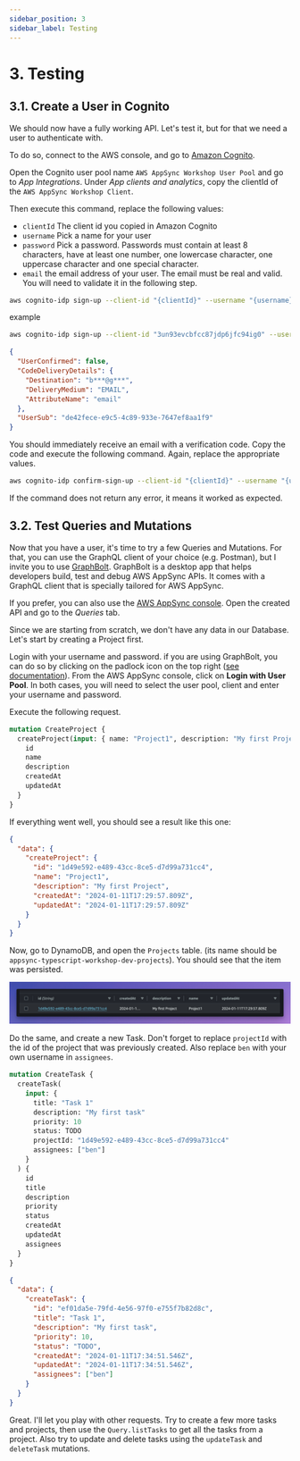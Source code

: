 ```yaml
---
sidebar_position: 3
sidebar_label: Testing
---
```


# 3. Testing

## 3.1. Create a User in Cognito

We should now have a fully working API. Let's test it, but for that we need a user to authenticate with.

To do so, connect to the AWS console, and go to [Amazon Cognito](https://us-east-1.console.aws.amazon.com/cognito/v2/idp/user-pools).

Open the Cognito user pool name `AWS AppSync Workshop User Pool` and go to _App Integrations_. Under _App clients and analytics_, copy the clientId of the `AWS AppSync Workshop Client`.

Then execute this command, replace the following values:

- `clientId` The client id you copied in Amazon Cognito
- `username` Pick a name for your user
- `password` Pick a password. Passwords must contain at least 8 characters, have at least one number, one lowercase character, one uppercase character and one special character.
- `email` the email address of your user. The email must be real and valid. You will need to validate it in the following step.

```bash
aws cognito-idp sign-up --client-id "{clientId}" --username "{username}" --password "{password}" --user-attributes Name=email,Value="{email}"
```

example

```bash
aws cognito-idp sign-up --client-id "3un93evcbfcc87jdp6jfc94ig0" --username "ben" --password "AppSync101!" --user-attributes Name=email,Value="ben@example.com"
```

```json
{
  "UserConfirmed": false,
  "CodeDeliveryDetails": {
    "Destination": "b***@g***",
    "DeliveryMedium": "EMAIL",
    "AttributeName": "email"
  },
  "UserSub": "de42fece-e9c5-4c89-933e-7647ef8aa1f9"
}
```

You should immediately receive an email with a verification code. Copy the code and execute the following command. Again, replace the appropriate values.

```bash
aws cognito-idp confirm-sign-up --client-id "{clientId}" --username "{username}" --confirmation-code {verificationCode}
```

If the command does not return any error, it means it worked as expected.

## 3.2. Test Queries and Mutations

Now that you have a user, it's time to try a few Queries and Mutations. For that, you can use the GraphQL client of your choice (e.g. Postman), but I invite you to use [GraphBolt](https://graphbolt.dev). GraphBolt is a desktop app that helps developers build, test and debug AWS AppSync APIs. It comes with a GraphQL client that is specially tailored for AWS AppSync.

If you prefer, you can also use the [AWS AppSync console](https://us-east-1.console.aws.amazon.com/appsync/home?region=us-east-1#/apis). Open the created API and go to the _Queries_ tab.

Since we are starting from scratch, we don't have any data in our Database. Let's start by creating a Project first.

Login with your username and password. if you are using GraphBolt, you can do so by clicking on the padlock icon on the top right ([see documentation](https://docs.graphbolt.dev/graphql-client/authentication)). From the AWS AppSync console, click on **Login with User Pool**. In both cases, you will need to select the user pool, client and enter your username and password.

Execute the following request.

```graphql
mutation CreateProject {
  createProject(input: { name: "Project1", description: "My first Project" }) {
    id
    name
    description
    createdAt
    updatedAt
  }
}
```

If everything went well, you should see a result like this one:

```json
{
  "data": {
    "createProject": {
      "id": "1d49e592-e489-43cc-8ce5-d7d99a731cc4",
      "name": "Project1",
      "description": "My first Project",
      "createdAt": "2024-01-11T17:29:57.809Z",
      "updatedAt": "2024-01-11T17:29:57.809Z"
    }
  }
}
```

Now, go to DynamoDB, and open the `Projects` table. (its name should be `appsync-typescript-workshop-dev-projects`). You should see that the item was persisted.

![DynamoDB Project Item](./dynamodb-projects-table.png)

Do the same, and create a new Task. Don't forget to replace `projectId` with the id of the project that was previously created. Also replace `ben` with your own username in `assignees`.

```graphql
mutation CreateTask {
  createTask(
    input: {
      title: "Task 1"
      description: "My first task"
      priority: 10
      status: TODO
      projectId: "1d49e592-e489-43cc-8ce5-d7d99a731cc4"
      assignees: ["ben"]
    }
  ) {
    id
    title
    description
    priority
    status
    createdAt
    updatedAt
    assignees
  }
}
```

```json
{
  "data": {
    "createTask": {
      "id": "ef01da5e-79fd-4e56-97f0-e755f7b82d8c",
      "title": "Task 1",
      "description": "My first task",
      "priority": 10,
      "status": "TODO",
      "createdAt": "2024-01-11T17:34:51.546Z",
      "updatedAt": "2024-01-11T17:34:51.546Z",
      "assignees": ["ben"]
    }
  }
}
```

Great. I'll let you play with other requests. Try to create a few more tasks and projects, then use the `Query.listTasks` to get all the tasks from a project. Also try to update and delete tasks using the `updateTask` and `deleteTask` mutations.
